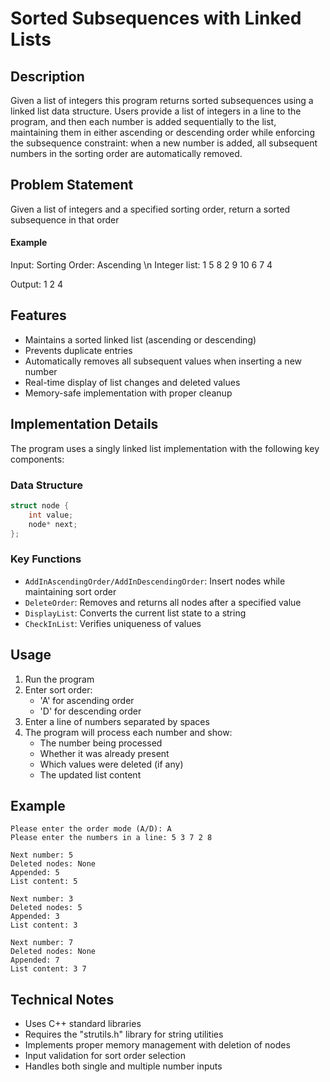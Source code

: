 # Sorted Subsequences with Linked Lists

## Description

Given a list of integers this program returns sorted subsequences using a linked list data structure. Users provide a list of integers in a line to the program, and then each number is added sequentially to the list, maintaining them in either ascending or descending order while enforcing the subsequence constraint: when a new number is added, all subsequent numbers in the sorting order are automatically removed.

## Problem Statement

Given a list of integers and a specified sorting order, return a sorted subsequence in that order

#### Example

Input:
Sorting Order: Ascending \n
Integer list: 1 5 8 2 9 10 6 7 4

Output: 1 2 4

## Features

- Maintains a sorted linked list (ascending or descending)
- Prevents duplicate entries
- Automatically removes all subsequent values when inserting a new number
- Real-time display of list changes and deleted values
- Memory-safe implementation with proper cleanup

## Implementation Details

The program uses a singly linked list implementation with the following key components:

### Data Structure

```cpp
struct node {
    int value;
    node* next;
};
```

### Key Functions

- `AddInAscendingOrder/AddInDescendingOrder`: Insert nodes while maintaining sort order
- `DeleteOrder`: Removes and returns all nodes after a specified value
- `DisplayList`: Converts the current list state to a string
- `CheckInList`: Verifies uniqueness of values

## Usage

1. Run the program
2. Enter sort order:
   - 'A' for ascending order
   - 'D' for descending order
3. Enter a line of numbers separated by spaces
4. The program will process each number and show:
   - The number being processed
   - Whether it was already present
   - Which values were deleted (if any)
   - The updated list content

## Example

```
Please enter the order mode (A/D): A
Please enter the numbers in a line: 5 3 7 2 8

Next number: 5
Deleted nodes: None
Appended: 5
List content: 5

Next number: 3
Deleted nodes: 5
Appended: 3
List content: 3

Next number: 7
Deleted nodes: None
Appended: 7
List content: 3 7
```

## Technical Notes

- Uses C++ standard libraries
- Requires the "strutils.h" library for string utilities
- Implements proper memory management with deletion of nodes
- Input validation for sort order selection
- Handles both single and multiple number inputs
